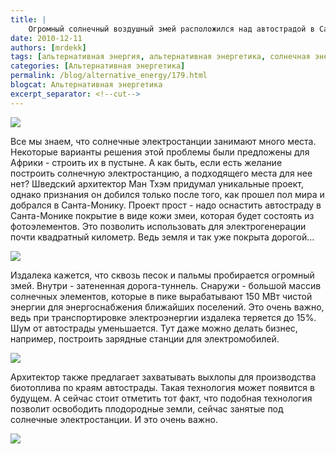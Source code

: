 ```yaml
---
title: |
    Огромный солнечный воздушный змей расположился над автострадой в Санта-Монике!
date: 2010-12-11
authors: [mrdekk]
tags: [альтернативная энергия, альтернативная энергетика, солнечная энергия, воздушный змей, автострада]
categories: [Альтернативная энергетика]
permalink: /blog/alternative_energy/179.html
blogcat: Альтернативная энергетика
excerpt_separator: <!--cut-->
---
```



![](http://itw66.ru/uploads/images/00/00/01/2010/12/11/65865d.jpg)


Все мы знаем, что солнечные электростанции занимают много места. Некоторые варианты решения этой проблемы были предложены для Африки - строить их в пустыне. А как быть, если есть желание построить солнечную электростанцию, а подходящего места для нее нет? Шведский архитектор Ман Тхэм придумал уникальные проект, однако признания он добился только после того, как прошел пол мира и добрался в Санта-Монику. Проект прост - надо оснастить автостраду в Санта-Монике покрытие в виде кожи змеи, которая будет состоять из фотоэлементов. Это позволить использовать для электрогенерации почти квадратный километр. Ведь земля и так уже покрыта дорогой... 


<!--cut-->



![](http://itw66.ru/uploads/images/00/00/01/2010/12/11/74890a.jpg)


Издалека кажется, что сквозь песок и пальмы пробирается огромный змей. Внутри - затененная дорога-туннель. Снаружи - большой массив солнечных элементов, которые в пике вырабатывают 150 МВт чистой энергии для энергоснабжения ближайших поселений. Это очень важно, ведь при транспортировке электроэнергии издалека теряется до 15%. Шум от автострады уменьшается. Тут даже можно делать бизнес, например, построить зарядные станции для электромобилей.


![](http://itw66.ru/uploads/images/00/00/01/2010/12/11/2bccfc.jpg)


Архитектор также предлагает захватывать выхлопы для производства биотоплива по краям автострады. Такая технология может появится в будущем. А сейчас стоит отметить тот факт, что подобная технология позволит освободить плодородные земли, сейчас занятые под солнечные электростанции. И это очень важно. 


![](http://itw66.ru/uploads/images/00/00/01/2010/12/11/a5b29d.jpg)

